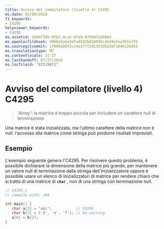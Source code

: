 ```yaml
---
title: Avviso del compilatore (livello 4) C4295
ms.date: 01/09/2018
f1_keywords:
- C4295
helpviewer_keywords:
- C4295
ms.assetid: 20dbff85-9f62-4ca3-8fe9-079d4512006d
ms.openlocfilehash: d960e5a5e2d7ad2d2b650095c42e9afea7bfe7fb
ms.sourcegitcommit: 1f009ab0f2cc4a177f2d1353d5a38f164612bdb1
ms.translationtype: MT
ms.contentlocale: it-IT
ms.lasthandoff: 07/27/2020
ms.locfileid: "87219872"
---
```

# <a name="compiler-warning-level-4-c4295"></a>Avviso del compilatore (livello 4) C4295

> '*Array*': la matrice è troppo piccola per includere un carattere null di terminazione

Una matrice è stata inizializzata, ma l'ultimo carattere della matrice non è null. l'accesso alla matrice come stringa può produrre risultati imprevisti.

## <a name="example"></a>Esempio

L'esempio seguente genera l'C4295. Per risolvere questo problema, è possibile dichiarare la dimensione della matrice più grande, per mantenere un valore null di terminazione dalla stringa dell'inizializzatore oppure è possibile usare un elenco di inizializzatori di matrice per rendere chiaro che si tratta di una matrice di **`char`** , non di una stringa con terminazione null.

```C
// C4295.c
// compile with: /W4

int main() {
   char a[3] = "abc";           // C4295
   char b[3] = {'d', 'e', 'f'}; // No warning
   a[0] = b[2];
}
```

